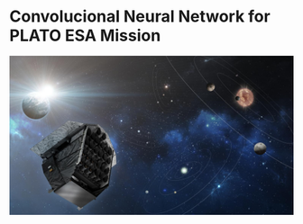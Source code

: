 # Convolucional Neural Network for PLATO ESA Mission
![PLATO conceptual Image](images/Conceptual_Image.png)
